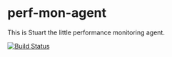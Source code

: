 # perf-mon-agent
This is Stuart the little performance monitoring agent.

[![Build Status](https://travis-ci.org/leandreck/perf-mon-agent.svg?branch=master)](https://travis-ci.org/leandreck/perf-mon-agent)
